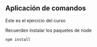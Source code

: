 ## Aplicación de comandos

Este es el ejercicio del curso

Recuerden instalar los paquetes de node

````
npm install
````